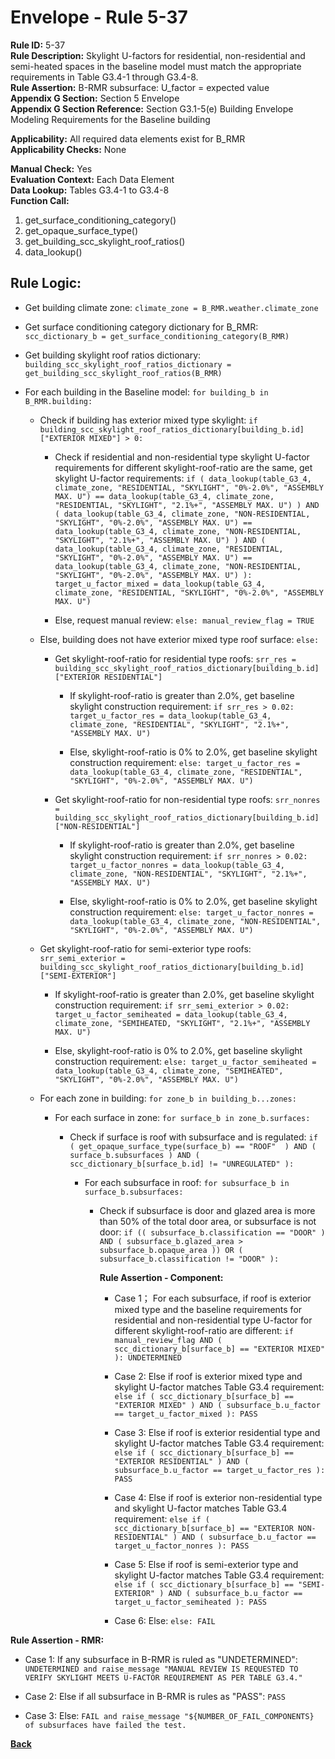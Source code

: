 
# Envelope - Rule 5-37  

**Rule ID:** 5-37  
**Rule Description:** Skylight U-factors for residential, non-residential and semi-heated spaces in the baseline model must match the appropriate requirements in Table G3.4-1 through G3.4-8.  
**Rule Assertion:** B-RMR subsurface: U_factor = expected value  
**Appendix G Section:** Section 5 Envelope  
**Appendix G Section Reference:** Section G3.1-5(e) Building Envelope Modeling Requirements for the Baseline building

**Applicability:** All required data elements exist for B_RMR  
**Applicability Checks:** None  

**Manual Check:** Yes  
**Evaluation Context:** Each Data Element  
**Data Lookup:** Tables G3.4-1 to G3.4-8  
**Function Call:**

  1. get_surface_conditioning_category()
  2. get_opaque_surface_type()
  3. get_building_scc_skylight_roof_ratios()
  4. data_lookup()

## Rule Logic:  

- Get building climate zone: `climate_zone = B_RMR.weather.climate_zone`  

- Get surface conditioning category dictionary for B_RMR: `scc_dictionary_b = get_surface_conditioning_category(B_RMR)`  

- Get building skylight roof ratios dictionary: `building_scc_skylight_roof_ratios_dictionary = get_building_scc_skylight_roof_ratios(B_RMR)`

- For each building in the Baseline model: `for building_b in B_RMR.building:`

  - Check if building has exterior mixed type skylight: `if building_scc_skylight_roof_ratios_dictionary[building_b.id]["EXTERIOR MIXED"] > 0:`

    - Check if residential and non-residential type skylight U-factor requirements for different skylight-roof-ratio are the same, get skylight U-factor requirements: `if ( data_lookup(table_G3_4, climate_zone, "RESIDENTIAL, "SKYLIGHT", "0%-2.0%", "ASSEMBLY MAX. U") == data_lookup(table_G3_4, climate_zone, "RESIDENTIAL, "SKYLIGHT", "2.1%+", "ASSEMBLY MAX. U") ) AND ( data_lookup(table_G3_4, climate_zone, "NON-RESIDENTIAL, "SKYLIGHT", "0%-2.0%", "ASSEMBLY MAX. U") == data_lookup(table_G3_4, climate_zone, "NON-RESIDENTIAL, "SKYLIGHT", "2.1%+", "ASSEMBLY MAX. U") ) AND ( data_lookup(table_G3_4, climate_zone, "RESIDENTIAL, "SKYLIGHT", "0%-2.0%", "ASSEMBLY MAX. U") == data_lookup(table_G3_4, climate_zone, "NON-RESIDENTIAL, "SKYLIGHT", "0%-2.0%", "ASSEMBLY MAX. U") ): target_u_factor_mixed = data_lookup(table_G3_4, climate_zone, "RESIDENTIAL, "SKYLIGHT", "0%-2.0%", "ASSEMBLY MAX. U")`

    - Else, request manual review: `else: manual_review_flag = TRUE`

  - Else, building does not have exterior mixed type roof surface: `else:`

    - Get skylight-roof-ratio for residential type roofs: `srr_res = building_scc_skylight_roof_ratios_dictionary[building_b.id]["EXTERIOR RESIDENTIAL"]`

      - If skylight-roof-ratio is greater than 2.0%, get baseline skylight construction requirement: `if srr_res > 0.02: target_u_factor_res = data_lookup(table_G3_4, climate_zone, "RESIDENTIAL", "SKYLIGHT", "2.1%+", "ASSEMBLY MAX. U")`

      - Else, skylight-roof-ratio is 0% to 2.0%, get baseline skylight construction requirement: `else: target_u_factor_res = data_lookup(table_G3_4, climate_zone, "RESIDENTIAL", "SKYLIGHT", "0%-2.0%", "ASSEMBLY MAX. U")`

    - Get skylight-roof-ratio for non-residential type roofs: `srr_nonres = building_scc_skylight_roof_ratios_dictionary[building_b.id]["NON-RESIDENTIAL"]`

      - If skylight-roof-ratio is greater than 2.0%, get baseline skylight construction requirement: `if srr_nonres > 0.02: target_u_factor_nonres = data_lookup(table_G3_4, climate_zone, "NON-RESIDENTIAL", "SKYLIGHT", "2.1%+", "ASSEMBLY MAX. U")`

      - Else, skylight-roof-ratio is 0% to 2.0%, get baseline skylight construction requirement: `else: target_u_factor_nonres = data_lookup(table_G3_4, climate_zone, "NON-RESIDENTIAL", "SKYLIGHT", "0%-2.0%", "ASSEMBLY MAX. U")`

  - Get skylight-roof-ratio for semi-exterior type roofs: `srr_semi_exterior = building_scc_skylight_roof_ratios_dictionary[building_b.id]["SEMI-EXTERIOR"]`

    - If skylight-roof-ratio is greater than 2.0%, get baseline skylight construction requirement: `if srr_semi_exterior > 0.02: target_u_factor_semiheated = data_lookup(table_G3_4, climate_zone, "SEMIHEATED, "SKYLIGHT", "2.1%+", "ASSEMBLY MAX. U")`

    - Else, skylight-roof-ratio is 0% to 2.0%, get baseline skylight construction requirement: `else: target_u_factor_semiheated = data_lookup(table_G3_4, climate_zone, "SEMIHEATED", "SKYLIGHT", "0%-2.0%", "ASSEMBLY MAX. U")`

  - For each zone in building: `for zone_b in building_b...zones:`

    - For each surface in zone: `for surface_b in zone_b.surfaces:`

      - Check if surface is roof with subsurface and is regulated: `if ( get_opaque_surface_type(surface_b) == "ROOF"  ) AND ( surface_b.subsurfaces ) AND ( scc_dictionary_b[surface_b.id] != "UNREGULATED" ):`

        - For each subsurface in roof: `for subsurface_b in surface_b.subsurfaces:`

          - Check if subsurface is door and glazed area is more than 50% of the total door area, or subsurface is not door: `if (( subsurface_b.classification == "DOOR" ) AND ( subsurface_b.glazed_area > subsurface_b.opaque_area )) OR ( subsurface_b.classification != "DOOR" ):`

            **Rule Assertion - Component:**

            - Case 1； For each subsurface, if roof is exterior mixed type and the baseline requirements for residential and non-residential type U-factor for different skylight-roof-ratio are different: `if manual_review_flag AND ( scc_dictionary_b[surface_b] == "EXTERIOR MIXED" ): UNDETERMINED`

            - Case 2: Else if roof is exterior mixed type and skylight U-factor matches Table G3.4 requirement: `else if ( scc_dictionary_b[surface_b] == "EXTERIOR MIXED" ) AND ( subsurface_b.u_factor == target_u_factor_mixed ): PASS`

            - Case 3: Else if roof is exterior residential type and skylight U-factor matches Table G3.4 requirement: `else if ( scc_dictionary_b[surface_b] == "EXTERIOR RESIDENTIAL" ) AND ( subsurface_b.u_factor == target_u_factor_res ): PASS`

            - Case 4: Else if roof is exterior non-residential type and skylight U-factor matches Table G3.4 requirement: `else if ( scc_dictionary_b[surface_b] == "EXTERIOR NON-RESIDENTIAL" ) AND ( subsurface_b.u_factor == target_u_factor_nonres ): PASS`

            - Case 5: Else if roof is semi-exterior type and skylight U-factor matches Table G3.4 requirement: `else if ( scc_dictionary_b[surface_b] == "SEMI-EXTERIOR" ) AND ( subsurface_b.u_factor == target_u_factor_semiheated ): PASS`

            - Case 6: Else: `else: FAIL`

**Rule Assertion - RMR:**

- Case 1: If any subsurface in B-RMR is ruled as "UNDETERMINED": `UNDETERMINED and raise_message "MANUAL REVIEW IS REQUESTED TO VERIFY SKYLIGHT MEETS U-FACTOR REQUIREMENT AS PER TABLE G3.4."`

- Case 2: Else if all subsurface in B-RMR is rules as "PASS": `PASS`

- Case 3: Else: `FAIL and raise_message "${NUMBER_OF_FAIL_COMPONENTS} of subsurfaces have failed the test.`

**[Back](../_toc.md)**
